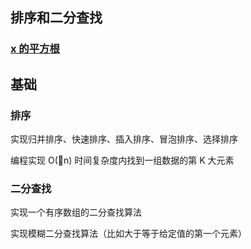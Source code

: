 ## 排序和二分查找

###   [x 的平方根](https://leetcode-cn.com/problems/sqrtx/)




## 基础

### 排序

实现归并排序、快速排序、插入排序、冒泡排序、选择排序

编程实现 O(n) 时间复杂度内找到一组数据的第 K 大元素

### 二分查找

实现一个有序数组的二分查找算法

实现模糊二分查找算法（比如大于等于给定值的第一个元素）